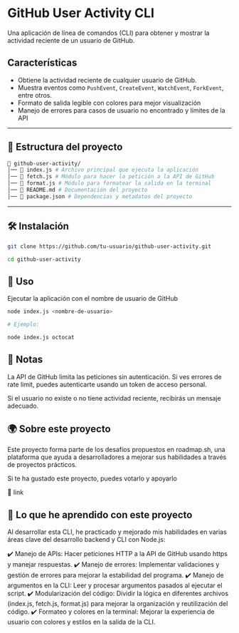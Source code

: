 # GitHub User Activity CLI

Una aplicación de línea de comandos (CLI) para obtener y mostrar la actividad reciente de un usuario de GitHub.

## Características

- Obtiene la actividad reciente de cualquier usuario de GitHub.
- Muestra eventos como `PushEvent`, `CreateEvent`, `WatchEvent`, `ForkEvent`, entre otros.
- Formato de salida legible con colores para mejor visualización
- Manejo de errores para casos de usuario no encontrado y límites de la API

---

## 📂 Estructura del proyecto

```bash
📂 github-user-activity/ 
│── 📄 index.js # Archivo principal que ejecuta la aplicación 
│── 📄 fetch.js # Módulo para hacer la petición a la API de GitHub 
│── 📄 format.js # Módulo para formatear la salida en la terminal 
│── 📄 README.md # Documentación del proyecto 
│── 📄 package.json # Dependencias y metadatos del proyecto
```

---

## 🛠️ Instalación

```sh
git clone https://github.com/tu-usuario/github-user-activity.git

cd github-user-activity

```

## 🚀 Uso

Ejecutar la aplicación con el nombre de usuario de GitHub

```sh
node index.js <nombre-de-usuario>

# Ejemplo:

node index.js octocat

```

## 📝 Notas

La API de GitHub limita las peticiones sin autenticación. Si ves errores de rate limit, puedes autenticarte usando un token de acceso personal.

Si el usuario no existe o no tiene actividad reciente, recibirás un mensaje adecuado.

## 🌍 Sobre este proyecto

Este proyecto forma parte de los desafíos propuestos en roadmap.sh, una plataforma que ayuda a desarrolladores a mejorar sus habilidades a través de proyectos prácticos.

Si te ha gustado este proyecto, puedes votarlo y apoyarlo

🔗  link

## 🚀 Lo que he aprendido con este proyecto

Al desarrollar esta CLI, he practicado y mejorado mis habilidades en varias áreas clave del desarrollo backend y CLI con Node.js:

✔️ Manejo de APIs: Hacer peticiones HTTP a la API de GitHub usando https y manejar respuestas.
✔️ Manejo de errores: Implementar validaciones y gestión de errores para mejorar la estabilidad del programa.
✔️ Manejo de argumentos en la CLI: Leer y procesar argumentos pasados al ejecutar el script.
✔️ Modularización del código: Dividir la lógica en diferentes archivos (index.js, fetch.js, format.js) para mejorar la organización y reutilización del código.
✔️ Formateo y colores en la terminal: Mejorar la experiencia de usuario con colores y estilos en la salida de la CLI.